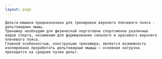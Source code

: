 ```yaml
---
layout: page
---
```

    Дельта-машина предназначена для тренировки верхнего плечевого пояса - дельтовидных мышц.
    Тренажер необходим для физической подготовки спортсменов различных видов спорта, незаменим для формирования сильного и красивого верхнего плечевого пояса.
    Главной особенностью, конструкции тренажера, является возможность изолировано проработать дельтовидные мышцы – основная нагрузка приходится на средние пучки дельт.

